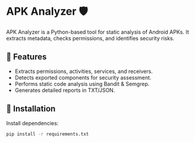 # APK Analyzer 🛡️  

APK Analyzer is a Python-based tool for static analysis of Android APKs. It extracts metadata, checks permissions, and identifies security risks.  

## 🚀 Features
- Extracts permissions, activities, services, and receivers.
- Detects exported components for security assessment.
- Performs static code analysis using Bandit & Semgrep.
- Generates detailed reports in TXT/JSON.

## 🔧 Installation  
Install dependencies:
```bash
pip install -r requirements.txt
